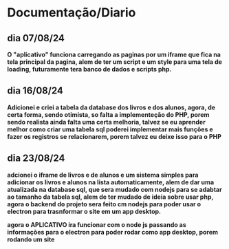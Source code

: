 # Documentação/Diario

## dia 07/08/24 

**O "aplicativo" funciona carregando as paginas por um iframe que fica na tela principal da pagina, alem de ter um script e um style para uma tela de loading, futuramente tera banco de dados e scripts php.**

## dia 16/08/24

**Adicionei e criei a tabela da database dos livros e dos alunos, agora, de certa forma, sendo otimista, so falta a implementeção do PHP, porem sendo realista ainda falta uma certa melhoria, talvez se eu aprender melhor como criar uma tabela sql poderei implementar mais funções  e fazer os registros se relacionarem, porem talvez eu deixe isso para o PHP**


## dia 23/08/24

**adcionei o iframe de livros e de alunos e um sistema simples para adicionar os livros e alunos na lista automaticamente, alem de dar uma atualizada na database sql, que sera mudado com nodejs para se adabtar ao tamanho da tabela sql, alem de ter mudado de ideia sobre usar php, agora o backend do projeto sera feito cm nodejs para poder usar o electron para trasnformar o site em um app desktop.**

**agora o APLICATIVO ira funcionar com o node js passando as informações para o electron para poder rodar como app desktop, porem rodando um site**
